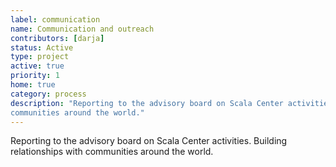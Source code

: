 ```yaml
---
label: communication
name: Communication and outreach
contributors: [darja]
status: Active
type: project
active: true
priority: 1
home: true
category: process
description: "Reporting to the advisory board on Scala Center activities. Building relationships with
communities around the world."
---
```


Reporting to the advisory board on Scala Center activities. Building relationships with
communities around the world.
